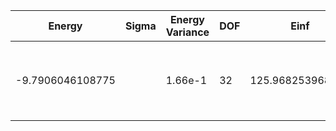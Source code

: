 | Energy           | Sigma | Energy Variance | DOF | Einf             | Method                                          | Data Repository                                              |
|------------------|-------|-----------------|-----|------------------|-------------------------------------------------|--------------------------------------------------------------|
| -9.7906046108775 |       | 1.66e-1         | 32  | 125.968253968254 | QMC (continuous-time expansion), PRB 93, 155117 | [SpinlesstV-LCT-INT](https://github.com/wangleiphy/SpinlesstV-LCT-INT) |
